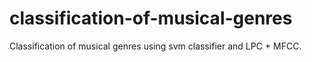 # classification-of-musical-genres
Classification of musical genres using svm classifier and LPC + MFCC.
